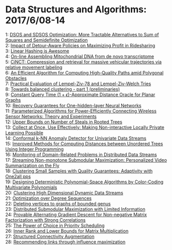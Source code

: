 # Data Structures and Algorithms: 2017/6/08-14  
1: [DSOS and SDSOS Optimization: More Tractable Alternatives to Sum of  Squares and Semidefinite Optimization](https://doi.org/10.48550/arXiv.1706.02586)  
2: [Impact of Detour-Aware Policies on Maximizing Profit in Ridesharing](https://doi.org/10.48550/arXiv.1706.02682)  
3: [Linear Hashing is Awesome](https://doi.org/10.48550/arXiv.1706.02783)  
4: [On-line Assembling Mitochondrial DNA from de novo transcriptome](https://doi.org/10.48550/arXiv.1706.02828)  
5: [CiNCT: Compression and retrieval for massive vehicular trajectories via  relative movement labeling](https://doi.org/10.48550/arXiv.1706.02885)  
6: [An Efficient Algorithm for Computing High-Quality Paths amid Polygonal  Obstacles](https://doi.org/10.48550/arXiv.1706.02939)  
7: [Practical Evaluation of Lempel-Ziv-78 and Lempel-Ziv-Welch Tries](https://doi.org/10.48550/arXiv.1706.03035)  
8: [Towards balanced clustering - part 1 (preliminaries)](https://doi.org/10.48550/arXiv.1706.03065)  
9: [Constant Query Time $(1 + \epsilon)$-Approximate Distance Oracle for  Planar Graphs](https://doi.org/10.48550/arXiv.1706.03108)  
10: [Recovery Guarantees for One-hidden-layer Neural Networks](https://doi.org/10.48550/arXiv.1706.03175)  
11: [Parameterized Algorithms for Power-Efficiently Connecting Wireless  Sensor Networks: Theory and Experiments](https://doi.org/10.48550/arXiv.1706.03177)  
12: [Upper Bounds on Number of Steals in Rooted Trees](https://doi.org/10.48550/arXiv.1706.03184)  
13: [Collect at Once, Use Effectively: Making Non-interactive Locally Private  Learning Possible](https://doi.org/10.48550/arXiv.1706.03316)  
14: [Conformal k-NN Anomaly Detector for Univariate Data Streams](https://doi.org/10.48550/arXiv.1706.03412)  
15: [Improved Methods for Computing Distances between Unordered Trees Using  Integer Programming](https://doi.org/10.48550/arXiv.1706.03473)  
16: [Monitoring of Domain-Related Problems in Distributed Data Streams](https://doi.org/10.48550/arXiv.1706.03568)  
17: [Streaming Non-monotone Submodular Maximization: Personalized Video  Summarization on the Fly](https://doi.org/10.48550/arXiv.1706.03583)  
18: [Clustering Small Samples with Quality Guarantees: Adaptivity with  One2all pps](https://doi.org/10.48550/arXiv.1706.03607)  
19: [Designing Deterministic Polynomial-Space Algorithms by Color-Coding  Multivariate Polynomials](https://doi.org/10.48550/arXiv.1706.03698)  
20: [Clustering High Dimensional Dynamic Data Streams](https://doi.org/10.48550/arXiv.1706.03887)  
21: [Optimization over Degree Sequences](https://doi.org/10.48550/arXiv.1706.03951)  
22: [Deleting vertices to graphs of bounded genus](https://doi.org/10.48550/arXiv.1706.04065)  
23: [Distributed Submodular Maximization with Limited Information](https://doi.org/10.48550/arXiv.1706.04082)  
24: [Provable Alternating Gradient Descent for Non-negative Matrix  Factorization with Strong Correlations](https://doi.org/10.48550/arXiv.1706.04097)  
25: [The Power of Choice in Priority Scheduling](https://doi.org/10.48550/arXiv.1706.04178)  
26: [Inner Rank and Lower Bounds for Matrix Multiplication](https://doi.org/10.48550/arXiv.1706.04225)  
27: [Structured Connectivity Augmentation](https://doi.org/10.48550/arXiv.1706.04255)  
28: [Recommending links through influence maximization](https://doi.org/10.48550/arXiv.1706.04368)  